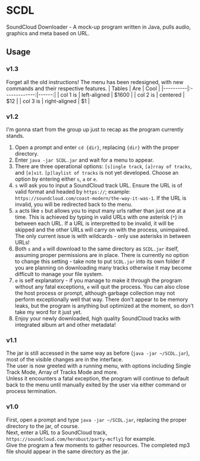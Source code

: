 # SCDL
SoundCloud Downloader - A mock-up program written in Java, pulls audio, graphics and meta based on URL.

## Usage

### v1.3

Forget all the old instructions! The menu has been redesigned, with new commands and their respective features.
| Tables   |      Are      |  Cool |
|----------|:-------------:|------:|
| col 1 is |  left-aligned | $1600 |
| col 2 is |    centered   |   $12 |
| col 3 is | right-aligned |    $1 |
### v1.2

I'm gonna start from the group up just to recap as the program currently stands.  
1. Open a prompt and enter `cd {dir}`, replacing `{dir}` with the proper directory.  
2. Enter `java -jar SCDL.jar` and wait for a menu to appear.  
3. There are three operational options: `[s]ingle track`, `[a]rray of tracks`, and `[e]xit`. `[p]laylist of tracks` is not yet developed. Choose an option by entering either `s`, `a` or `e`.  
4. `s` will ask you to input a SoundCloud track URL. Ensure the URL is of valid format and headed by `https://`; example: `https://soundcloud.com/coast-modern/the-way-it-was-1`. If the URL is invalid, you will be redirected back to the menu.  
5. `a` acts like `s` but allows you to input many urls rather than just one at a time. This is achieved by typing in valid URLs with one asterisk (`*`) in between each URL. If a URL is interpretted to be invalid, it will be skipped and the other URLs will carry on with the process, unimpaired. The only current issue is with wildcards - only use asterisks in between URLs!  
6. Both `s` and `a` will download to the same directory as `SCDL.jar` itself, assuming proper permissions are in place. There is currently no option to change this setting - take note to put `SCDL.jar` into its own folder if you are planning on downloading many tracks otherwise it may become difficult to manage your file system.  
7. `e` is self explanatory - if you manage to make it through the program without any fatal exceptions, `e` will quit the process. You can also close the host process or prompt, although garbage collection may not perform exceptionally well that way. There don't appear to be memory leaks, but the program is anything but optimized at the moment, so don't take my word for it just yet.  
8. Enjoy your newly downloaded, high quality SoundCloud tracks with integrated album art and other metadata!  

### v1.1

The jar is still accessed in the same way as before (`java -jar ~/SCDL.jar`), most of the visible changes are in the interface.  
The user is now greeted with a running menu, with options including Single Track Mode, Array of Tracks Mode and more.   
Unless it encounters a fatal exception, the program will continue to default back to the menu until manually exited by the user via either command or process termination.  

### v1.0

First, open a prompt and type `java -jar ~/SCDL.jar`, replacing the proper directory to the jar, of course.  
Next, enter a URL to a SoundCloud track, `https://soundcloud.com/herobust/party-mcfly1` for example.  
Give the program a few moments to gather resources. The completed mp3 file should appear in the same directory as the jar.  
